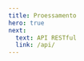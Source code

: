 ```yaml
---
title: Proessamento
hero: true
next:
  text: API RESTful
  link: /api/
---
```


<VPDocHero
  class="VPDocHero"
  name="Proessamento"
  text="Lógica de negócio"
  tagline="e codigo fonte"
  image="/image/fluentui-emoji/brain-3d.png"
/>
